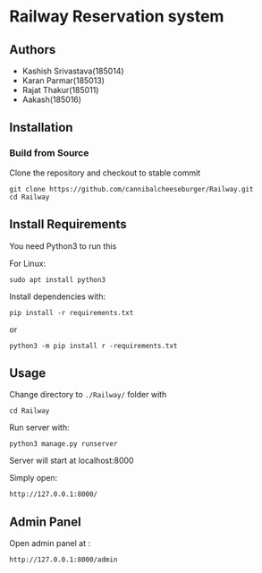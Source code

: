 # Railway Reservation system

## Authors

 - Kashish Srivastava(185014)
 - Karan Parmar(185013)
 - Rajat Thakur(185011)
 - Aakash(185016)

## Installation

### Build from Source

Clone the repository and checkout to stable commit

```
git clone https://github.com/cannibalcheeseburger/Railway.git
cd Railway
```

## Install Requirements

You need Python3 to run this  

For Linux:
```
sudo apt install python3
```

Install dependencies with:
```
pip install -r requirements.txt
```
or 
```
python3 -m pip install r -requirements.txt
```

## Usage

Change directory to `./Railway/` folder with

```
cd Railway
```

Run server with:

```
python3 manage.py runserver
```

Server will start at localhost:8000

Simply open:
```
http://127.0.0.1:8000/
```


## Admin Panel
Open admin panel at :
```
http://127.0.0.1:8000/admin
```